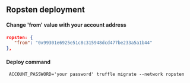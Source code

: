 ## Ropsten deployment

#### Change 'from' value with your account address

```json
ropsten: {
   "from": "0x99301e6925e51c8c315948dcd477be233a5a1b44"
},
```
#### Deploy command

```{r, engine='bash', count_lines}
 ACCOUNT_PASSWORD='your password' truffle migrate --network ropsten
```

